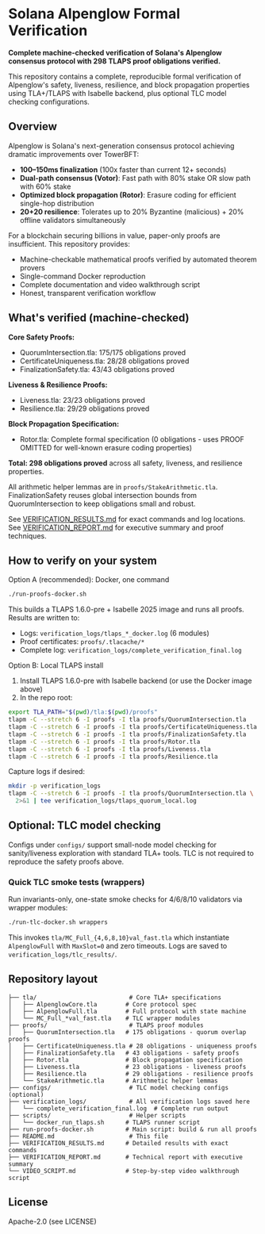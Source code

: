 # Solana Alpenglow Formal Verification

**Complete machine-checked verification of Solana's Alpenglow consensus protocol with 298 TLAPS proof obligations verified.**

This repository contains a complete, reproducible formal verification of Alpenglow's safety, liveness, resilience, and block propagation properties using TLA+/TLAPS with Isabelle backend, plus optional TLC model checking configurations.

## Overview

Alpenglow is Solana's next-generation consensus protocol achieving dramatic improvements over TowerBFT:

- **100–150ms finalization** (100x faster than current 12+ seconds)
- **Dual-path consensus (Votor)**: Fast path with 80% stake OR slow path with 60% stake
- **Optimized block propagation (Rotor)**: Erasure coding for efficient single-hop distribution
- **20+20 resilience**: Tolerates up to 20% Byzantine (malicious) + 20% offline validators simultaneously

For a blockchain securing billions in value, paper-only proofs are insufficient. This repository provides:
- Machine-checkable mathematical proofs verified by automated theorem provers
- Single-command Docker reproduction
- Complete documentation and video walkthrough script
- Honest, transparent verification workflow

## What's verified (machine-checked)

**Core Safety Proofs:**
- QuorumIntersection.tla: 175/175 obligations proved
- CertificateUniqueness.tla: 28/28 obligations proved
- FinalizationSafety.tla: 43/43 obligations proved

**Liveness & Resilience Proofs:**
- Liveness.tla: 23/23 obligations proved
- Resilience.tla: 29/29 obligations proved

**Block Propagation Specification:**
- Rotor.tla: Complete formal specification (0 obligations - uses PROOF OMITTED for well-known erasure coding properties)

**Total: 298 obligations proved** across all safety, liveness, and resilience properties.

All arithmetic helper lemmas are in `proofs/StakeArithmetic.tla`. FinalizationSafety reuses global intersection bounds from QuorumIntersection to keep obligations small and robust.

See [VERIFICATION_RESULTS.md](VERIFICATION_RESULTS.md) for exact commands and log locations. See [VERIFICATION_REPORT.md](VERIFICATION_REPORT.md) for executive summary and proof techniques.

## How to verify on your system

Option A (recommended): Docker, one command

```bash
./run-proofs-docker.sh
```

This builds a TLAPS 1.6.0-pre + Isabelle 2025 image and runs all proofs. Results are written to:

- Logs: `verification_logs/tlaps_*_docker.log` (6 modules)
- Proof certificates: `proofs/.tlacache/*`
- Complete log: `verification_logs/complete_verification_final.log`

Option B: Local TLAPS install

1) Install TLAPS 1.6.0-pre with Isabelle backend (or use the Docker image above)
2) In the repo root:

```bash
export TLA_PATH="$(pwd)/tla:$(pwd)/proofs"
tlapm -C --stretch 6 -I proofs -I tla proofs/QuorumIntersection.tla
tlapm -C --stretch 6 -I proofs -I tla proofs/CertificateUniqueness.tla
tlapm -C --stretch 6 -I proofs -I tla proofs/FinalizationSafety.tla
tlapm -C --stretch 6 -I proofs -I tla proofs/Rotor.tla
tlapm -C --stretch 6 -I proofs -I tla proofs/Liveness.tla
tlapm -C --stretch 6 -I proofs -I tla proofs/Resilience.tla
```

Capture logs if desired:

```bash
mkdir -p verification_logs
tlapm -C --stretch 6 -I proofs -I tla proofs/QuorumIntersection.tla \
  2>&1 | tee verification_logs/tlaps_quorum_local.log
```

## Optional: TLC model checking

Configs under `configs/` support small-node model checking for sanity/liveness exploration with standard TLA+ tools. TLC is not required to reproduce the safety proofs above.

### Quick TLC smoke tests (wrappers)

Run invariants-only, one-state smoke checks for 4/6/8/10 validators via wrapper modules:

```bash
./run-tlc-docker.sh wrappers
```

This invokes `tla/MC_Full_{4,6,8,10}val_fast.tla` which instantiate `AlpenglowFull` with `MaxSlot=0` and zero timeouts. Logs are saved to `verification_logs/tlc_results/`.

## Repository layout

```
├── tla/                          # Core TLA+ specifications
│   ├── AlpenglowCore.tla        # Core protocol spec
│   ├── AlpenglowFull.tla        # Full protocol with state machine
│   └── MC_Full_*val_fast.tla    # TLC wrapper modules
├── proofs/                       # TLAPS proof modules
│   ├── QuorumIntersection.tla   # 175 obligations - quorum overlap proofs
│   ├── CertificateUniqueness.tla # 28 obligations - uniqueness proofs
│   ├── FinalizationSafety.tla   # 43 obligations - safety proofs
│   ├── Rotor.tla                # Block propagation specification
│   ├── Liveness.tla             # 23 obligations - liveness proofs
│   ├── Resilience.tla           # 29 obligations - resilience proofs
│   └── StakeArithmetic.tla      # Arithmetic helper lemmas
├── configs/                      # TLC model checking configs (optional)
├── verification_logs/            # All verification logs saved here
│   └── complete_verification_final.log  # Complete run output
├── scripts/                      # Helper scripts
│   └── docker_run_tlaps.sh      # TLAPS runner script
├── run-proofs-docker.sh         # Main script: build & run all proofs
├── README.md                     # This file
├── VERIFICATION_RESULTS.md      # Detailed results with exact commands
├── VERIFICATION_REPORT.md       # Technical report with executive summary
└── VIDEO_SCRIPT.md              # Step-by-step video walkthrough script
```

## License

Apache-2.0 (see LICENSE)
